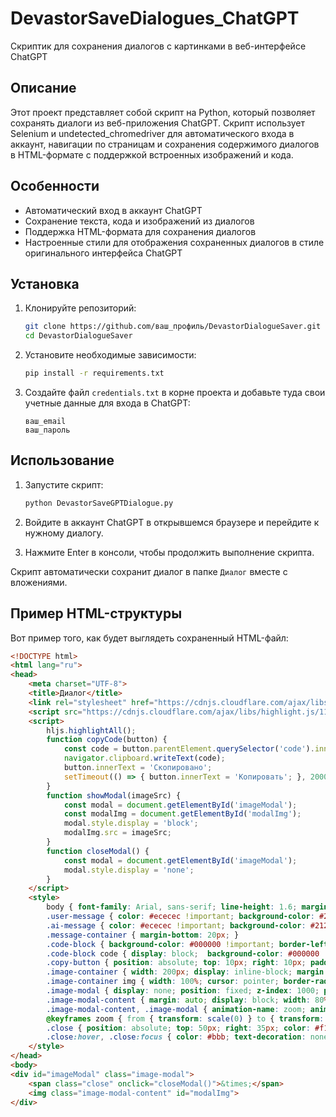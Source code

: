 # DevastorSaveDialogues_ChatGPT
Скриптик для сохранения диалогов с картинками в веб-интерфейсе ChatGPT

## Описание

Этот проект представляет собой скрипт на Python, который позволяет сохранять диалоги из веб-приложения ChatGPT. Скрипт использует Selenium и undetected_chromedriver для автоматического входа в аккаунт, навигации по страницам и сохранения содержимого диалогов в HTML-формате с поддержкой встроенных изображений и кода.

## Особенности

- Автоматический вход в аккаунт ChatGPT
- Сохранение текста, кода и изображений из диалогов
- Поддержка HTML-формата для сохранения диалогов
- Настроенные стили для отображения сохраненных диалогов в стиле оригинального интерфейса ChatGPT

## Установка

1. Клонируйте репозиторий:

    ```bash
    git clone https://github.com/ваш_профиль/DevastorDialogueSaver.git
    cd DevastorDialogueSaver
    ```

2. Установите необходимые зависимости:

    ```bash
    pip install -r requirements.txt
    ```

3. Создайте файл `credentials.txt` в корне проекта и добавьте туда свои учетные данные для входа в ChatGPT:

    ```text
    ваш_email
    ваш_пароль
    ```

## Использование

1. Запустите скрипт:

    ```bash
    python DevastorSaveGPTDialogue.py
    ```

2. Войдите в аккаунт ChatGPT в открывшемся браузере и перейдите к нужному диалогу.
3. Нажмите Enter в консоли, чтобы продолжить выполнение скрипта.

Скрипт автоматически сохранит диалог в папке `Диалог` вместе с вложениями.

## Пример HTML-структуры

Вот пример того, как будет выглядеть сохраненный HTML-файл:

```html
<!DOCTYPE html>
<html lang="ru">
<head>
    <meta charset="UTF-8">
    <title>Диалог</title>
    <link rel="stylesheet" href="https://cdnjs.cloudflare.com/ajax/libs/highlight.js/11.3.1/styles/default.min.css">
    <script src="https://cdnjs.cloudflare.com/ajax/libs/highlight.js/11.3.1/highlight.min.js"></script>
    <script>
        hljs.highlightAll();
        function copyCode(button) {
            const code = button.parentElement.querySelector('code').innerText;
            navigator.clipboard.writeText(code);
            button.innerText = 'Скопировано';
            setTimeout(() => { button.innerText = 'Копировать'; }, 2000);
        }
        function showModal(imageSrc) {
            const modal = document.getElementById('imageModal');
            const modalImg = document.getElementById('modalImg');
            modal.style.display = 'block';
            modalImg.src = imageSrc;
        }
        function closeModal() {
            const modal = document.getElementById('imageModal');
            modal.style.display = 'none';
        }
    </script>
    <style>
        body { font-family: Arial, sans-serif; line-height: 1.6; margin: 20px; background-color: #212121; color: #d1d5da; }
        .user-message { color: #ececec !important; background-color: #2f2f2f !important; padding: 10px; border-radius: 8px; margin-bottom: 10px; }
        .ai-message { color: #ececec !important; background-color: #212121; padding: 10px; border-radius: 8px; margin-bottom: 10px; }
        .message-container { margin-bottom: 20px; }
        .code-block { background-color: #000000 !important; border-left: 4px solid #00aaff; padding: 10px; position: relative; border-radius: 5px; }
        .code-block code { display: block;  background-color: #000000 !important; color: #f8f8f2; }
        .copy-button { position: absolute; top: 10px; right: 10px; padding: 5px; background-color: #444654; border-radius: 8px; border: 1px solid #ccc; cursor: pointer; }
        .image-container { width: 200px; display: inline-block; margin: 10px; }
        .image-container img { width: 100%; cursor: pointer; border-radius: 5px; }
        .image-modal { display: none; position: fixed; z-index: 1000; padding-top: 100px; left: 0; top: 0; width: 100%; height: 100%; overflow: auto; background-color: rgba(0,0,0,0.9); }
        .image-modal-content { margin: auto; display: block; width: 80%; max-width: 700px; border-radius: 5px; }
        .image-modal-content, .image-modal { animation-name: zoom; animation-duration: 0.6s; }
        @keyframes zoom { from { transform: scale(0) } to { transform: scale(1) } }
        .close { position: absolute; top: 50px; right: 35px; color: #f1f1f1; font-size: 40px; font-weight: bold; transition: 0.3s; }
        .close:hover, .close:focus { color: #bbb; text-decoration: none; cursor: pointer; }
    </style>
</head>
<body>
<div id="imageModal" class="image-modal">
    <span class="close" onclick="closeModal()">&times;</span>
    <img class="image-modal-content" id="modalImg">
</div>

